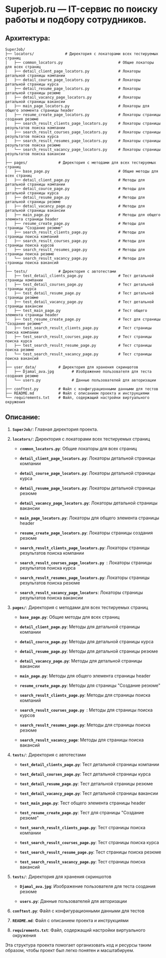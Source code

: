 # Superjob.ru — IT-сервис по поиску работы и подбору сотрудников. 
## Архитектура: 
```
SuperJob/
├── locators/              # Директория с локаторами всех тестируемых страниц
│   ├── common_locators.py                         # Общие локаторы для всех страниц
│   ├── detail_client_page_locators.py             # Локаторы детальной страницы компании
│   ├── detail_course_page_locators.py             # Локаторы детальной страницы курса
│   ├── detail_resume_page_locators.py             # Локаторы детальной страницы резюме
│   ├── detail_vacancy_page_locators.py            # Локаторы детальной страницы вакансии
│   ├── main_page_locators.py                      # Локаторы для общего элемента страницы header
│   ├── resume_create_page_locators.py             # Локаторы страницы создания резюме
│   ├── search_result_clients_page_locators.py     # Локаторы страницы результатов поиска компании 
│   ├── search_result_courses_page_locators.py     # Локаторы страницы результатов поиска курса
│   ├── search_result_resumes_page_locators.py     # Локаторы страницы результатов поиска резюме 
│   └── search_result_vacancy_page_locators.py     # Локаторы страницы результатов поиска вакансии
│
├── pages/              # Директория с методами для всех тестируемых страниц
│   ├── base_page.py                               # Общие методы для всех страниц
│   ├── detail_client_page.py                      # Методы для детальной страницы компании
│   ├── detail_cource_page.py                      # Методы для детальной страницы курса
│   ├── detail_resume_page.py                      # Методы для детальной страницы резюме
│   ├── detail_vacancy_page.py                     # Методы для детальной страницы вакансии
│   ├── main_page.py                               # Методы для общего элемента страницы header
│   ├── resume_create_page.py                      # Методы для страницы "Создание резюме"
│   ├── search_result_clients_page.py              # Методы для страницы поиска компаний
│   ├── search_result_courses_page.py              # Методы для страницы поиска курсов
│   ├── search_result_resumes_page.py              # Методы для страницы поиска резюме
│   └── search_result_vacancy_page.py              # Методы для страницы поиска вакансий
│
├── tests/              # Директория с автотестами
│   ├── test_detail_clients_page.py                # Тест детальной страницы компании
│   ├── test_detail_courses_page.py                # Тест детальной страницы курса
│   ├── test_detail_resume_page.py                 # Тест детальной страницы резюме
│   ├── test_detail_vacancy_page.py                # Тест детальной страницы вакансии
│   ├── test_main_page.py                          # Тест общего элемента страницы header
│   ├── test_resume_create_page.py                 # Тест для страницы "Создание резюме"
│   ├── test_search_result_clients_page.py         # Тест страницы поиска компании 
│   ├── test_search_result_courses_page.py         # Тест страницы поиска курса
│   ├── test_search_result_resume_page.py          # Тест страницы поиска резюме
│   └── test_search_result_vacancy_page.py         # Тест страницы поиска вакансий
│
├── user_data/          # Директория для хранения скриншотов
│   ├── Djamal_ava.jpg        # Изображение пользователя для теста создания резюме
│   └── users.py              # Данные пользователей для авторизации
│
├── conftest.py         # Файл с конфигурационными данными для тестов
├── README.md           # Файл с описанием проекта и инструкциями
└── requirements.txt    # Файл, содержащий настройки виртуального окружения

```


## Описание:

1. **`SuperJob/`**: Главная директория проекта.

2. **`locators/`**: Директория с локаторами всех тестируемых страниц

    - **`common_locators.py`**: Общие локаторы для всех страниц
    
    - **`detail_client_page_locators.py`**: Локаторы детальной страницы компании

    - **`detail_course_page_locators.py`**: Локаторы детальной страницы курса

    - **`detail_resume_page_locators.py`**: Локаторы детальной страницы резюме
   
    - **`detail_vacancy_page_locators.py`**: Локаторы детальной страницы вакансии 
   
    - **`main_page_locators.py`**: Локаторы для общего элемента страницы header
   
    - **`resume_create_page_locators.py`**: Локаторы страницы создания резюме 
      
    - **`search_result_clients_page_locators.py`**: Локаторы страницы результатов поиска компании 
      
    - **`search_result_courses_page_locators.py `**: Локаторы страницы результатов поиска курса 
      
    - **`search_result_resumes_page_locators.py`**: Локаторы страницы результатов поиска резюме  
   
    - **`search_result_vacancy_page_locators`**: Локаторы страницы результатов поиска вакансии

3. **`pages/`**: Директория с методами для всех тестируемых страниц

    - **`base_page.py`**: Общие методы для всех страниц
    
    - **`detail_client_page.py`**: Методы для детальной страницы компании

    - **`detail_cource_page.py`**: Методы для детальной страницы курса

    - **`detail_resume_page.py`**: Методы для детальной страницы резюме
   
    - **`detail_vacancy_page.py`**: Методы для детальной страницы вакансии 
   
    - **`main_page.py`**: Методы для общего элемента страницы header
   
    - **`resume_create_page.py`**: Методы для страницы "Создание резюме" 
      
    - **`search_result_clients_page.py`**: Методы для страницы поиска компаний 
      
    - **`search_result_courses_page.py `**: Методы для страницы поиска курсов 
      
    - **`search_result_resumes_page.py`**: Методы для страницы поиска резюме 
   
    - **`search_result_vacancy_page`**: Методы для страницы поиска вакансий 
  
4. **`tests/`**: Директория с автотестами

    - **`test_detail_clients_page.py`**: Тест детальной страницы компании

    - **`test_detail_courses_page.py`**: Тест детальной страницы курса

    - **`test_detail_resume_page.py`**: Тест детальной страницы резюме

    - **`test_detail_vacancy_page.py`**: Тест детальной страницы вакансии

    - **`test_main_page.py`**: Тест общего элемента страницы header

    - **`test_resume_create_page.py`**: Тест для страницы "Создание резюме"

    - **`test_search_result_clients_page.py`**: Тест страницы поиска компании 

    - **`test_search_result_courses_page.py`**: Тест страницы поиска курса

    - **`test_search_result_resume_page.py`**: Тест страницы поиска резюме

    - **`test_search_result_vacancy_page.py`**: Тест страницы поиска вакансий
 
5. **`tests/`**: Директория для хранения скриншотов

    - **`Djamal_ava.jpg`**: Изображение пользователя для теста создания резюме

    - **`users.py`**: Данные пользователей для авторизации

6. **`conftest.py`**: Файл с конфигурационными данными для тестов

7. **`README.md`**: Файл с описанием проекта и инструкциями

8. **`requirements.txt`**: Файл, содержащий настройки виртуального окружения

Эта структура проекта помогает организовать код и ресурсы таким образом, чтобы проект был легко понятен и масштабируем.